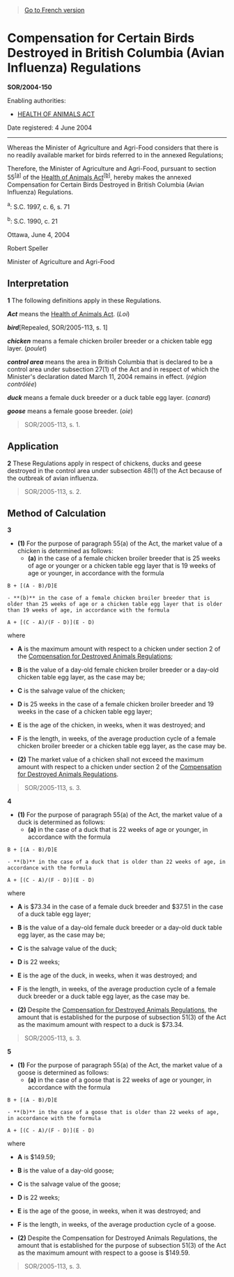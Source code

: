 > [Go to French version](/fr/Règlements/Décrets,%20ordonnances%20et%20règlements%20statutaires/2004/150.md)

# Compensation for Certain Birds Destroyed in British Columbia (Avian Influenza) Regulations

**SOR/2004-150**

Enabling authorities: 
- [HEALTH OF ANIMALS ACT](/en/Acts/Statutes%20of%20Canada/1990/c.%2021.md)

Date registered: 4 June 2004

----------

Whereas the Minister of Agriculture and Agri-Food considers that there is no readily available market for birds referred to in the annexed Regulations;

Therefore, the Minister of Agriculture and Agri-Food, pursuant to section 55<sup><a href='#footnotea'>[a]</a></sup> of the [Health of Animals Act](/en/Acts/Statutes%20of%20Canada/1990/c.%2021.md)<sup><a href='#footnoteb'>[b]</a></sup>, hereby makes the annexed Compensation for Certain Birds Destroyed in British Columbia (Avian Influenza) Regulations.

<a name='footnotea'><sup>a</sup></a>: S.C. 1997, c. 6, s. 71<br />

<a name='footnoteb'><sup>b</sup></a>: S.C. 1990, c. 21<br />

Ottawa, June 4, 2004

Robert Speller

Minister of Agriculture and Agri-Food




## Interpretation


**1** The following definitions apply in these Regulations.

***Act*** means the [Health of Animals Act](/en/Acts/Statutes%20of%20Canada/1990/c.%2021.md). (*Loi*)

***bird***[Repealed, SOR/2005-113, s. 1]

***chicken*** means a female chicken broiler breeder or a chicken table egg layer. (*poulet*)

***control area*** means the area in British Columbia that is declared to be a control area under subsection 27(1) of the Act and in respect of which the Minister's declaration dated March 11, 2004 remains in effect. (*région contrôlée*)

***duck*** means a female duck breeder or a duck table egg layer. (*canard*)

***goose*** means a female goose breeder. (*oie*)
> SOR/2005-113, s. 1.





## Application


**2** These Regulations apply in respect of chickens, ducks and geese destroyed in the control area under subsection 48(1) of the Act because of the outbreak of avian influenza.
> SOR/2005-113, s. 2.





## Method of Calculation


**3** 

- **(1)** For the purpose of paragraph 55(a) of the Act, the market value of a chicken is determined as follows:
	- **(a)** in the case of a female chicken broiler breeder that is 25 weeks of age or younger or a chicken table egg layer that is 19 weeks of age or younger, in accordance with the formula
```
B + [(A - B)/D]E
```

	- **(b)** in the case of a female chicken broiler breeder that is older than 25 weeks of age or a chicken table egg layer that is older than 19 weeks of age, in accordance with the formula
```
A + [(C - A)/(F - D)](E - D)
```
where
- **A** is the maximum amount with respect to a chicken under section 2 of the [Compensation for Destroyed Animals Regulations](/en/Regulations/Statutory%20Orders%20and%20Regulations/2000/233.md);
- **B** is the value of a day-old female chicken broiler breeder or a day-old chicken table egg layer, as the case may be;
- **C** is the salvage value of the chicken;
- **D** is 25 weeks in the case of a female chicken broiler breeder and 19 weeks in the case of a chicken table egg layer;
- **E** is the age of the chicken, in weeks, when it was destroyed; and
- **F** is the length, in weeks, of the average production cycle of a female chicken broiler breeder or a chicken table egg layer, as the case may be.

- **(2)** The market value of a chicken shall not exceed the maximum amount with respect to a chicken under section 2 of the [Compensation for Destroyed Animals Regulations](/en/Regulations/Statutory%20Orders%20and%20Regulations/2000/233.md).
> SOR/2005-113, s. 3.




**4** 

- **(1)** For the purpose of paragraph 55(a) of the Act, the market value of a duck is determined as follows:
	- **(a)** in the case of a duck that is 22 weeks of age or younger, in accordance with the formula
```
B + [(A - B)/D]E
```

	- **(b)** in the case of a duck that is older than 22 weeks of age, in accordance with the formula
```
A + [(C - A)/(F - D)](E - D)
```
where
- **A** is $73.34 in the case of a female duck breeder and $37.51 in the case of a duck table egg layer;
- **B** is the value of a day-old female duck breeder or a day-old duck table egg layer, as the case may be;
- **C** is the salvage value of the duck;
- **D** is 22 weeks;
- **E** is the age of the duck, in weeks, when it was destroyed; and
- **F** is the length, in weeks, of the average production cycle of a female duck breeder or a duck table egg layer, as the case may be.

- **(2)** Despite the [Compensation for Destroyed Animals Regulations](/en/Regulations/Statutory%20Orders%20and%20Regulations/2000/233.md), the amount that is established for the purpose of subsection 51(3) of the Act as the maximum amount with respect to a duck is $73.34.
> SOR/2005-113, s. 3.




**5** 

- **(1)** For the purpose of paragraph 55(a) of the Act, the market value of a goose is determined as follows:
	- **(a)** in the case of a goose that is 22 weeks of age or younger, in accordance with the formula
```
B + [(A - B)/D]E
```

	- **(b)** in the case of a goose that is older than 22 weeks of age, in accordance with the formula
```
A + [(C - A)/(F - D)](E - D)
```
where
- **A** is $149.59;
- **B** is the value of a day-old goose;
- **C** is the salvage value of the goose;
- **D** is 22 weeks;
- **E** is the age of the goose, in weeks, when it was destroyed; and
- **F** is the length, in weeks, of the average production cycle of a goose.

- **(2)** Despite the Compensation for Destroyed Animals Regulations, the amount that is established for the purpose of subsection 51(3) of the Act as the maximum amount with respect to a goose is $149.59.
> SOR/2005-113, s. 3.



